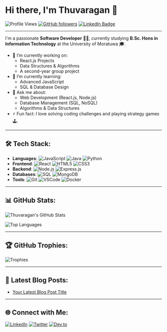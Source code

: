# Hi there, I'm Thuvaragan 👋

![Profile Views](https://komarev.com/ghpvc/?username=your-username&color=blueviolet&style=flat-square) 
[![GitHub followers](https://img.shields.io/github/followers/your-username?label=Follow&style=social)](https://github.com/your-username)
[![LinkedIn Badge](https://img.shields.io/badge/-Thuvaragan-blue?style=flat-square&logo=Linkedin&logoColor=white&link=https://www.linkedin.com/in/your-profile)](https://www.linkedin.com/in/your-profile/)

---

I'm a passionate **Software Developer** 👨‍💻, currently studying **B.Sc. Hons in Information Technology** at the University of Moratuwa 🎓.

- 🔭 I’m currently working on: 
  - React.js Projects
  - Data Structures & Algorithms
  - A second-year group project
- 🌱 I’m currently learning: 
  - Advanced JavaScript
  - SQL & Database Design
- 💬 Ask me about: 
  - Web Development (React.js, Node.js)
  - Database Management (SQL, NoSQL)
  - Algorithms & Data Structures
- ⚡ Fun fact: I love solving coding challenges and playing strategy games 🕹️.

---

## 🛠️ Tech Stack:
- **Languages**: ![JavaScript](https://img.shields.io/badge/-JavaScript-yellow?style=flat-square&logo=javascript) ![Java](https://img.shields.io/badge/-Java-red?style=flat-square&logo=java) ![Python](https://img.shields.io/badge/-Python-blue?style=flat-square&logo=python)
- **Frontend**: ![React](https://img.shields.io/badge/-React-blue?style=flat-square&logo=react) ![HTML5](https://img.shields.io/badge/-HTML5-orange?style=flat-square&logo=html5) ![CSS3](https://img.shields.io/badge/-CSS3-blue?style=flat-square&logo=css3)
- **Backend**: ![Node.js](https://img.shields.io/badge/-Node.js-black?style=flat-square&logo=node.js) ![Express.js](https://img.shields.io/badge/-Express.js-black?style=flat-square&logo=express)
- **Databases**: ![SQL](https://img.shields.io/badge/-SQL-black?style=flat-square&logo=sql) ![MongoDB](https://img.shields.io/badge/-MongoDB-green?style=flat-square&logo=mongodb)
- **Tools**: ![Git](https://img.shields.io/badge/-Git-black?style=flat-square&logo=git) ![VSCode](https://img.shields.io/badge/-VSCode-blue?style=flat-square&logo=visual-studio-code) ![Docker](https://img.shields.io/badge/-Docker-blue?style=flat-square&logo=docker)

---

## 📊 GitHub Stats:

![Thuvaragan's GitHub Stats](https://github-readme-stats.vercel.app/api?username=your-username&show_icons=true&theme=radical)

![Top Languages](https://github-readme-stats.vercel.app/api/top-langs/?username=your-username&layout=compact&theme=radical)

---

## 🏆 GitHub Trophies:
![Trophies](https://github-profile-trophy.vercel.app/?username=your-username&theme=onedark)

---

## 📝 Latest Blog Posts:
<!-- BLOG-POST-LIST:START -->
- [Your Latest Blog Post Title](https://link-to-your-blog.com)
<!-- BLOG-POST-LIST:END -->

---

## 🌐 Connect with Me:
[![LinkedIn](https://img.shields.io/badge/-LinkedIn-blue?style=flat-square&logo=linkedin&link=https://www.linkedin.com/in/your-profile/)](https://www.linkedin.com/in/your-profile/)
[![Twitter](https://img.shields.io/badge/-Twitter-1da1f2?style=flat-square&logo=twitter&logoColor=white&link=https://twitter.com/your-handle)](https://twitter.com/your-handle)
[![Dev.to](https://img.shields.io/badge/-Dev.to-black?style=flat-square&logo=dev.to&link=https://dev.to/your-profile)](https://dev.to/your-profile)

